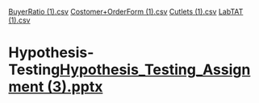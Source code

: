 [BuyerRatio (1).csv](https://github.com/OmkarBulland/Hypothesis-Testing/files/10811029/BuyerRatio.1.csv)
[Costomer+OrderForm (1).csv](https://github.com/OmkarBulland/Hypothesis-Testing/files/10811030/Costomer%2BOrderForm.1.csv)
[Cutlets (1).csv](https://github.com/OmkarBulland/Hypothesis-Testing/files/10811031/Cutlets.1.csv)
[LabTAT (1).csv](https://github.com/OmkarBulland/Hypothesis-Testing/files/10811032/LabTAT.1.csv)
# Hypothesis-Testing[Hypothesis_Testing_Assignment (3).pptx](https://github.com/OmkarBulland/Hypothesis-Testing/files/10715429/Hypothesis_Testing_Assignment.3.pptx)
